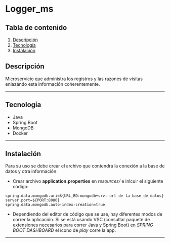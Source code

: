 # Logger_ms

## Tabla de contenido

1. [Descripción](#descripción)
2. [Tecnología](#tecnología)
3. [Instalación](#instalación)

## Descripción

Microservicio que administra los registros y las razones de visitas enlazándo esta información coherentemente.

---

## Tecnología

- Java
- Spring Boot
- MongoDB
- Docker

---

## Instalación

Para su uso se debe crear el archivo que contendrá la conexión a la base de datos y otra información.

- Crear archivo **application.properties** en _resources/_ e inlcuir el siguiente código:

```
spring.data.mongodb.uri=${URL_BD:mongodb+srv: url de la base de datos}
server.port=${PORT:8080}
spring.data.mongodb.auto-index-creation=true

```

- Dependiendo del editor de código que se use, hay diferentes modos de correr la aplicación.
  Si se está usando VSC (consultar paquete de extensiones necesarios para correr Java y Spring Boot)
  en _SPRING BOOT DASHBOARD_ el ícono de _play_ corre la app.

---
